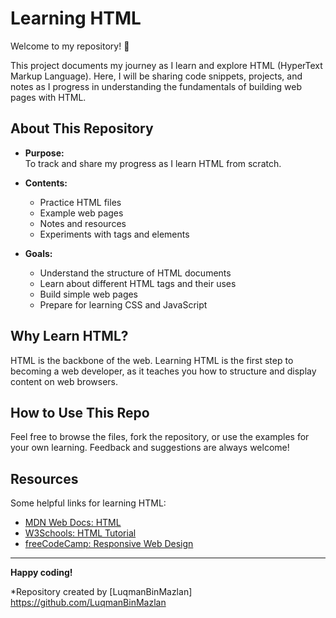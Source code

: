 # Learning HTML

Welcome to my repository! 👋

This project documents my journey as I learn and explore HTML (HyperText Markup Language). Here, I will be sharing code snippets, projects, and notes as I progress in understanding the fundamentals of building web pages with HTML.

## About This Repository

- **Purpose:**  
  To track and share my progress as I learn HTML from scratch.

- **Contents:**  
  - Practice HTML files
  - Example web pages
  - Notes and resources
  - Experiments with tags and elements

- **Goals:**  
  - Understand the structure of HTML documents
  - Learn about different HTML tags and their uses
  - Build simple web pages
  - Prepare for learning CSS and JavaScript

## Why Learn HTML?

HTML is the backbone of the web. Learning HTML is the first step to becoming a web developer, as it teaches you how to structure and display content on web browsers.

## How to Use This Repo

Feel free to browse the files, fork the repository, or use the examples for your own learning. Feedback and suggestions are always welcome!

## Resources

Some helpful links for learning HTML:
- [MDN Web Docs: HTML](https://developer.mozilla.org/en-US/docs/Web/HTML)
- [W3Schools: HTML Tutorial](https://www.w3schools.com/html/)
- [freeCodeCamp: Responsive Web Design](https://www.freecodecamp.org/learn/)

---

**Happy coding!**

*Repository created by [LuqmanBinMazlan] https://github.com/LuqmanBinMazlan
